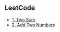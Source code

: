 ## LeetCode

- [1. Two Sum](./two-sum/src/lib.rs)
- [2. Add Two Numbers](./add-two-numbers/src/lib.rs)
